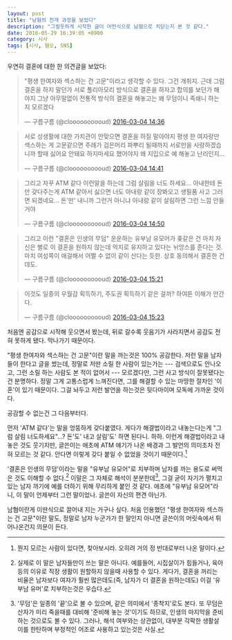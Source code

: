 ```yaml
---
layout: post
title: "남혐의 전개 과정을 보았다"
description: "그럴듯하게 시작한 글이 어떤식으로 남혐으로 치닫는지 본 것 같다."
date: 2016-05-29 16:39:05 +0900
category: 시사
tags: [시사, 혐오, SNS]
---
```


우연히 결혼에 대한 한 의견글을 보았다:


<blockquote class="twitter-tweet tw-hide-thread" data-lang="ko"><p lang="ko" dir="ltr">&quot;평생 한여자와 섹스하는 건 고문&quot;이라고 생각할 수 있다. 그건 개취지. 근데 그럼 결혼을 하지 말던가 서로 폴리아모리 방식으로 결혼을 하자고 합의를 보던가 해야지 그냥 아무말없이 전통적 방식의 결혼을 해놓고는 왜 무덤이니 족쇄니 하는지 모르겠다</p>&mdash; 구름구름 (@cloooooooooud) <a href="https://twitter.com/cloooooooooud/status/705627978252746752">2016-03-04 14:36</a></blockquote>

<blockquote class="twitter-tweet tw-hide-thread" data-conversation="none" data-lang="ko"><p lang="ko" dir="ltr">서로 성생활에 대한 가치관이 안맞으면 결혼을 하질 말아야지 평생 한 여자랑만 섹스하는 게 고문같으면 주례가 검은머리 파뿌리 될때까지 서로만을 사랑하겠습니까 할때 싫어요 안돼요 하지마세요 했어야지 왜 지입으로 예 해놓고 난리인지...</p>&mdash; 구름구름 (@cloooooooooud) <a href="https://twitter.com/cloooooooooud/status/705629129509449732">2016-03-04 14:41</a></blockquote>

<blockquote class="twitter-tweet tw-hide-thread" data-conversation="none" data-lang="ko"><p lang="ko" dir="ltr">그리고 자꾸 ATM 같다 이런말을 하는데 그럼 살림을 너도 하세요... 아내한테 돈만 갖다주는게 ATM 같아서 싫으면 너도 아내랑 같이 장봐오고 생필품 사고 그러면 되겠네요... 돈&#39;만&#39; 내니까 그런거 아니냐 아내랑 같이 살림하면 그런 느낌 안들거야</p>&mdash; 구름구름 (@cloooooooooud) <a href="https://twitter.com/cloooooooooud/status/705631492098002944">2016-03-04 14:50</a></blockquote>

<blockquote class="twitter-tweet tw-hide-thread" data-conversation="none" data-lang="ko"><p lang="ko" dir="ltr">그리고 이런 &quot;결혼은 인생의 무덤&quot; 운운하는 유부남 유모어가 좆같은 건 마치 자신은 별로 이 결혼을 원하지 않는데 억지로 유지하고 있다는 뉘앙스를 준다는 것. 마치 여성쪽이 애걸해서 어쩔 수 없이 같이 산다는 듯한. 상호 동의해서 결혼한 건데도.</p>&mdash; 구름구름 (@cloooooooooud) <a href="https://twitter.com/cloooooooooud/status/705639222158315520">2016-03-04 15:21</a></blockquote>

<blockquote class="twitter-tweet tw-hide-thread" data-conversation="none" data-lang="ko"><p lang="ko" dir="ltr">이것도 일종의 우월감 획득하기, 주도권 획득하기 같은 걸까? 하여튼 이해가 안간다.</p>&mdash; 구름구름 (@cloooooooooud) <a href="https://twitter.com/cloooooooooud/status/705639739412471809">2016-03-04 15:23</a></blockquote>

<script async src="//platform.twitter.com/widgets.js" charset="utf-8"></script>


처음엔 공감으로 시작해 웃으면서 봤는데, 뒤로 갈수록 웃음기가 사라지면서 공감도 전혀 못하게 됐다. 막나가기 때문이다.

"평생 한여자와 섹스하는 건 고문"이란 말을 까는것은 100% 공감한다. 저런 말을 남자들이 한다고 글을 썼는데, 정말로 저딴 소릴 한 사람이 있는가는 --- 검색으로도 안나오고, 그런 소릴 하는 사람도 본 적이 없어서 --- 모르겠다만, 그런 사고 방식이 잘못됐다는건 분명하다. 정말 그게 고통스럽게 느껴진다면, 그를 해결할 수 있는 마땅한 절차인 '이혼'이 있기 때문이다. 그걸 놔두고 저런 발언을 하는것은 뒷다마이며 모독에 가까운 것이다.

공감할 수 없는건 그 다음부터다.

먼저 'ATM 같다'는 말을 엉뚱하게 갖다붙였다. 게다가 해결법이라고 내놓는다는게 "그럼 살림 너도하세요"...? 돈'도' 내고 살림'도' 하면 된다니. 하하. 이런게 해결법이라고 내놓은 것도 웃기지만, 글쓴이는 애초에 ATM 얘기가 나온 배경과 그 발언의 의미조차 전혀 모르는 것 같다. 안다면 이렇게 갖다 붙일 수 없었을 것이기 때문이다.[^1]

[^1]: 뭔지 모르는 사람이 있다면, 찾아보시라. 오히려 거의 정 반대로부터 나온 말이다.

'결혼은 인생의 무덤'이라는 말을 "유부남 유모어"로 치부하며 남자를 까는 용도로 써먹은 것도 이해할 수 없다.[^2] 이말은 그 자체로 해석이 분분한데[^3], 그걸 굳이 자기가 펼치고 있는 남자 까기에 예를 더하기 위해 무리하게 붙인 것 같다. 애초에 "유부남 유모어"라니, 이 말이 언제부터 그런 말이었나. 글쓴이 자신의 편견 아닌가.

[^2]: 실제로 이 말은 남자들만이 쓰는 말은 아니다. 예를들어, 시집살이가 힘들거나, 육아 등의 이유로 직장 생활이 원할하지 않을때 사용할 수 있다. 게다가, 결혼을 꺼리는 비율은 남자보다 여자가 훨씬 많은데도(즉, 남자가 더 결혼을 원하는데도) 이걸 '유부남 유머'로 치부하는것은 우습다.

[^3]: '무덤'은 일종의 '끝'으로 볼 수 있으며, 같은 의미에서 '종착지'로도 본다. 또 무덤은 산자가 미리 죽을때를 대비해 '준비해 놓는 것'이기도 하므로, 인생의 마지막을 준비하는 것으로도 볼 수 있다. 그러나, 해석 여부와는 상관없이, 대부분 각팍한 생활살이를 한탄하며 부정적인 어조로 사용하고 있는것은 사실.

남혐이란게 이딴식으로 끌어내 지는 거구나 싶다.
처음 인용했던 "평생 한여자와 섹스하는 건 고문"이란 말도, 정말로 남자 누군가가 한 말인지 아니면 글쓴이의 머릿속에서 튀어나온건지 의문이 든다.
